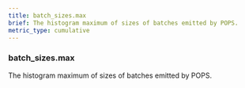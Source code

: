 ```yaml
---
title: batch_sizes.max
brief: The histogram maximum of sizes of batches emitted by POPS.
metric_type: cumulative
---
```

### batch_sizes.max

The histogram maximum of sizes of batches emitted by POPS.